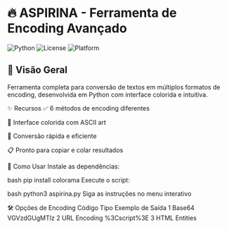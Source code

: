 # 🔥 ASPIRINA - Ferramenta de Encoding Avançado

![Python](https://img.shields.io/badge/Python-3.6+-blue.svg) 
![License](https://img.shields.io/badge/License-MIT-green.svg)
![Platform](https://img.shields.io/badge/Platform-Windows%20%7C%20Linux%20%7C%20macOS-lightgrey.svg)

## 📌 Visão Geral
Ferramenta completa para conversão de textos em múltiplos formatos de encoding, desenvolvida em Python com interface colorida e intuitiva.

✨ Recursos
✅ 6 métodos de encoding diferentes

🎨 Interface colorida com ASCII art

🔄 Conversão rápida e eficiente

📋 Pronto para copiar e colar resultados

🚀 Como Usar
Instale as dependências:

bash
pip install colorama
Execute o script:

bash
python3 aspirina.py
Siga as instruções no menu interativo

🛠️ Opções de Encoding
Código	Tipo	Exemplo de Saída
1	Base64	VGVzdGUgMTIz
2	URL Encoding	%3Cscript%3E
3	HTML Entities	<script>
4	UTF-8 (Hex)	7465737465
5	Unicode	\u0074\u0065\u0073\u0074\u0065
6	Hex Encoding	\x74\x65\x73\x74\x65
⚠️ Aviso Legal
Esta ferramenta é fornecida apenas para fins educacionais e de teste legítimo. O uso para atividades ilegais é estritamente proibído.

📜 Licença
Distribuído sob licença MIT. Consulte o arquivo LICENSE para mais informações.

📬 Contato
Twitter: @yott4ma1k3

GitHub: github.com/oMaike

Nota: Para melhor experiência, execute em terminal com suporte a cores.


Este bloco único contém:
1. Cabeçalho com badges
2. Visão geral com código incorporado
3. Lista completa de recursos
4. Instruções de uso
5. Tabela de referência rápida
6. Informações legais e de contato

Basta copiar todo este conteúdo e colar em seu arquivo README.md!
